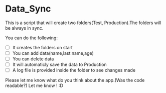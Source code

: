 # Data_Sync
This is a script that will create two folders(Test, Production).The folders will be always in sync.

You can do the following: 

- [ ] It creates the folders on start 
- [ ] You can add data(name,last name,age) 
- [ ] You can delete data 
- [ ] It will automaticly save the data to Production 
- [ ] A log file is provided inside the folder to see changes made 

Please let me know what do you think about the app.(Was the code readable?)
Let me know ! :D
